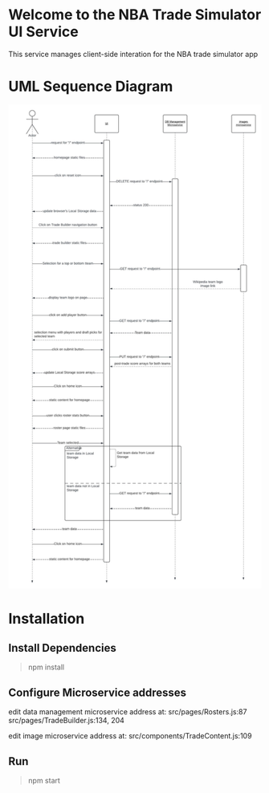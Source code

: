 # Welcome to the NBA Trade Simulator UI Service

This service manages client-side interation for the NBA trade simulator app

# UML Sequence Diagram
![UML Sequence Diagram](UML_sequence.jpeg)

# Installation

## Install Dependencies

>npm install

## Configure Microservice addresses

edit data management microservice address at:
src/pages/Rosters.js:87
src/pages/TradeBuilder.js:134, 204

edit image microservice address at:
src/components/TradeContent.js:109

## Run

>npm start